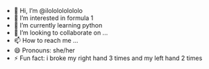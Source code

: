 - 👋 Hi, I’m @ilololololololo
- 👀 I’m interested in formula 1
- 🌱 I’m currently learning python
- 💞️ I’m looking to collaborate on ...
- 📫 How to reach me ...
- 😄 Pronouns: she/her
- ⚡ Fun fact: i broke my right hand 3 times and my left hand 2 times 

<!---
ilololololololo/ilololololololo is a ✨ special ✨ repository because its `README.md` (this file) appears on your GitHub profile.
You can click the Preview link to take a look at your changes.
--->
